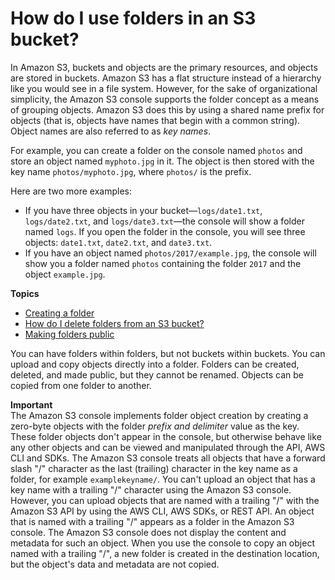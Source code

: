 # How do I use folders in an S3 bucket?<a name="using-folders"></a>

In Amazon S3, buckets and objects are the primary resources, and objects are stored in buckets\. Amazon S3 has a flat structure instead of a hierarchy like you would see in a file system\. However, for the sake of organizational simplicity, the Amazon S3 console supports the folder concept as a means of grouping objects\. Amazon S3 does this by using a shared name prefix for objects \(that is, objects have names that begin with a common string\)\. Object names are also referred to as *key names*\.

For example, you can create a folder on the console named `photos` and store an object named `myphoto.jpg` in it\. The object is then stored with the key name `photos/myphoto.jpg`, where `photos/` is the prefix\.

Here are two more examples: 
+ If you have three objects in your bucket—`logs/date1.txt`, `logs/date2.txt`, and `logs/date3.txt`—the console will show a folder named `logs`\. If you open the folder in the console, you will see three objects: `date1.txt`, `date2.txt`, and `date3.txt`\.
+ If you have an object named `photos/2017/example.jpg`, the console will show you a folder named `photos` containing the folder `2017` and the object `example.jpg`\.

**Topics**
+ [Creating a folder](create-folder.md)
+ [How do I delete folders from an S3 bucket?](delete-folders.md)
+ [Making folders public](public-folders.md)

You can have folders within folders, but not buckets within buckets\. You can upload and copy objects directly into a folder\. Folders can be created, deleted, and made public, but they cannot be renamed\. Objects can be copied from one folder to another\. 

**Important**  
The Amazon S3 console implements folder object creation by creating a zero\-byte objects with the folder *prefix and delimiter* value as the key\. These folder objects don't appear in the console, but otherwise behave like any other objects and can be viewed and manipulated through the API, AWS CLI and SDKs\.
The Amazon S3 console treats all objects that have a forward slash "/" character as the last \(trailing\) character in the key name as a folder, for example `examplekeyname/`\. You can't upload an object that has a key name with a trailing "/" character using the Amazon S3 console\. However, you can upload objects that are named with a trailing "/" with the Amazon S3 API by using the AWS CLI, AWS SDKs, or REST API\. 
An object that is named with a trailing "/" appears as a folder in the Amazon S3 console\. The Amazon S3 console does not display the content and metadata for such an object\. When you use the console to copy an object named with a trailing "/", a new folder is created in the destination location, but the object's data and metadata are not copied\. 